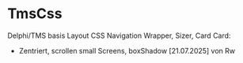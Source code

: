 # TmsCss
Delphi/TMS basis Layout CSS
Navigation
Wrapper, Sizer, Card
Card:
- Zentriert, scrollen small Screens, boxShadow
 [21.07.2025]
von Rw


